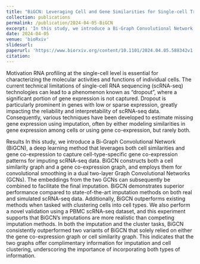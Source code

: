 ```yaml
---
title: "BiGCN: Leveraging Cell and Gene Similarities for Single-cell Transcriptome Imputation with Bi-Graph Convolutional Networks"
collection: publications
permalink: /publication/2024-04-05-BiGCN
excerpt: 'In this study, we introduce a Bi-Graph Convolutional Network (BiGCN), a deep learning method that leverages both cell similarities and gene co-expression to capture cell-type-specific gene co-expression patterns for imputing scRNA-seq data.'
date: 2024-04-05
venue: 'bioRxiv'
slidesurl: 
paperurl: 'https://www.biorxiv.org/content/10.1101/2024.04.05.588342v1.full.pdf'
citation: 
---
```


Motivation RNA profiling at the single-cell level is essential for characterizing the molecular activities and functions of individual cells. The current technical limitations of single-cell RNA sequencing (scRNA-seq) technologies can lead to a phenomenon known as “dropout”, where a significant portion of gene expression is not captured. Dropout is particularly prominent in genes with low or sparse expression, greatly impacting the reliability and interpretability of scRNA-seq data. Consequently, various techniques have been developed to estimate missing gene expression using imputation, often by either modeling similarities in gene expression among cells or using gene co-expression, but rarely both.

Results In this study, we introduce a Bi-Graph Convolutional Network (BiGCN), a deep learning method that leverages both cell similarities and gene co-expression to capture cell-type-specific gene co-expression patterns for imputing scRNA-seq data. BiGCN constructs both a cell similarity graph and a gene co-expression graph, and employs them for convolutional smoothing in a dual two-layer Graph Convolutional Networks (GCNs). The embeddings from the two GCNs can subsequently be combined to facilitate the final imputation. BiGCN demonstrates superior performance compared to state-of-the-art imputation methods on both real and simulated scRNA-seq data. Additionally, BiGCN outperforms existing methods when tasked with clustering cells into cell types. We also perform a novel validation using a PBMC scRNA-seq dataset, and this experiment supports that BiGCN’s imputations are more realistic than competing imputation methods. In both the imputation and the cluster tasks, BiGCN consistently outperformed two variants of BiGCN that solely relied on either the gene co-expression graph or cell similarity graph. This indicates that the two graphs offer complimentary information for imputation and cell clustering, underscoring the importance of incorporating both types of information.